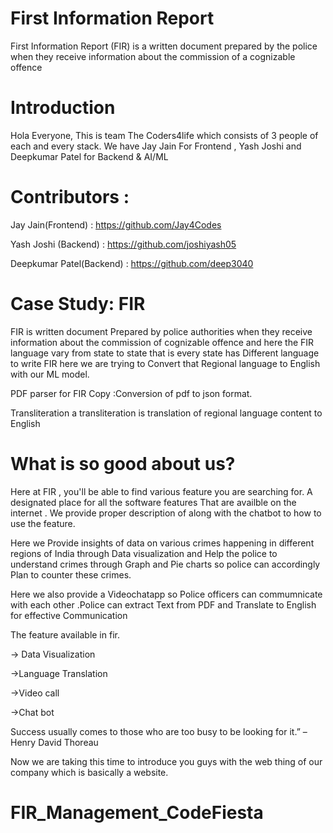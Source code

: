# First Information Report
First Information Report (FIR) is a written document prepared by the police when they receive information about the commission of a cognizable offence
# Introduction
Hola Everyone, This is team The Coders4life which consists of 3 people of each and every stack. 
We have Jay Jain For Frontend , Yash Joshi and Deepkumar Patel for Backend & AI/ML
# Contributors :
Jay Jain(Frontend)       : https://github.com/Jay4Codes

Yash Joshi (Backend)     : https://github.com/joshiyash05

Deepkumar Patel(Backend) : https://github.com/deep3040

# Case Study: FIR
FIR is written document Prepared by police authorities when they receive information about the commission of cognizable offence and here the FIR language vary from state to 
state that is every state has Different language to write FIR here we are trying to Convert that Regional language to English with our ML model.

PDF parser for FIR Copy :Conversion of  pdf to json format.

Transliteration
a transliteration is translation of  regional language content to English

# What is so good about us?
Here at FIR , you'll be able to find various feature you are searching for. A designated place for all the software features That are availble on the internet . We provide proper description of along with the chatbot to how to use the feature.

Here we Provide insights of data on various crimes happening in different regions of India through Data visualization and Help the police to understand crimes through 
Graph and Pie charts so police can accordingly Plan to counter these crimes.

Here we also provide a Videochatapp so Police officers can commumnicate with each other .Police can extract Text from PDF and Translate to English for effective Communication

The feature available in fir.

-> Data Visualization

->Language Translation

->Video call

->Chat bot

Success usually comes to those who are too busy to be looking for it.” – Henry David Thoreau

Now we are taking this time to introduce you guys with the web thing of our company which is basically a website.




# FIR_Management_CodeFiesta
